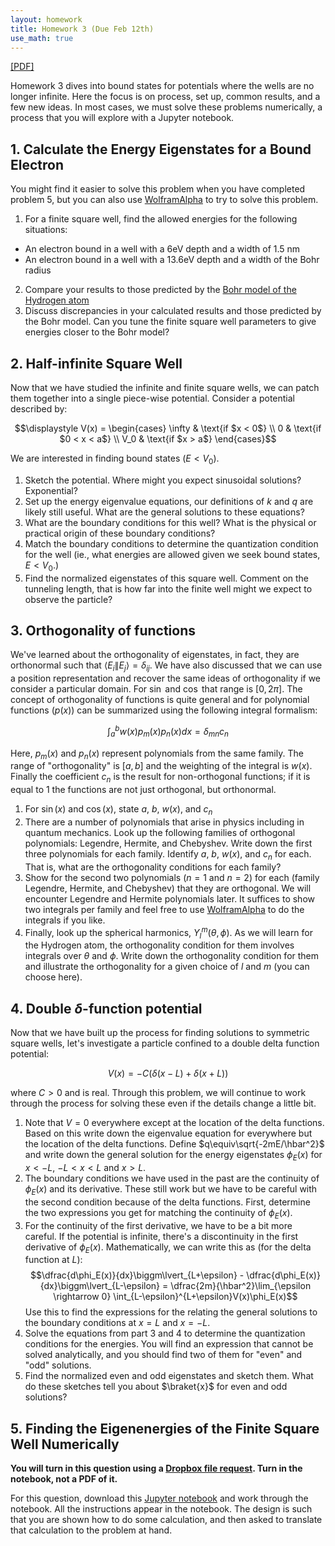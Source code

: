 ```yaml
---
layout: homework
title: Homework 3 (Due Feb 12th)
use_math: true
---
```


[[PDF]](./homework3.pdf)

Homework 3 dives into bound states for potentials where the wells are no longer infinite. Here the focus is on process, set up, common results, and a few new ideas. In most cases, we must solve these problems numerically, a process that you will explore with a Jupyter notebook.

## 1. Calculate the Energy Eigenstates for a Bound Electron

You might find it easier to solve this problem when you have completed problem 5, but you can also use [WolframAlpha](https://www.wolframalpha.com/) to try to solve this problem.

1. For a finite square well, find the allowed energies for the following situations:
  * An electron bound in a well with a 6eV depth and a width of 1.5 nm
  * An electron bound in a well with a 13.6eV depth and a width of the Bohr radius
2. Compare your results to those predicted by the [Bohr model of the Hydrogen atom](https://en.wikipedia.org/wiki/Bohr_model)
3. Discuss discrepancies in your calculated results and those predicted by the Bohr model. Can you tune the finite square well parameters to give energies closer to the Bohr model?


## 2. Half-infinite Square Well

Now that we have studied the infinite and finite square wells, we can patch them together into a single piece-wise potential. Consider a potential described by:

$$\displaystyle V(x) = \begin{cases}
  \infty & \text{if $x < 0$} \\  
 0 & \text{if $0 < x < a$} \\  
 V_0 & \text{if $x > a$}  
 \end{cases}$$

We are interested in finding bound states ($E<V_0$).

1. Sketch the potential. Where might you expect sinusoidal solutions? Exponential?
2. Set up the energy eigenvalue equations, our definitions of $k$ and $q$ are likely still useful. What are the general solutions to these equations?
3. What are the boundary conditions for this well? What is the physical or practical origin of these boundary conditions?
4. Match the boundary conditions to determine the quantization condition for the well (ie., what energies are allowed given we seek bound states, $E<V_0$.)
5. Find the normalized eigenstates of this square well. Comment on the tunneling length, that is how far into the finite well might we expect to observe the particle?

## 3. Orthogonality of functions

We've learned about the orthogonality of eigenstates, in fact, they are orthonormal such that $\langle E_i \| E_j \rangle = \delta_{ij}$. We have also discussed that we can use a position representation and recover the same ideas of orthogonality if we consider a particular domain. For $\sin$ and $\cos$ that range is $[0, 2\pi]$. The concept of orthogonality of functions is quite general and for polynomial functions ($p(x)$) can be summarized using the following integral formalism:

$$\int_a^b w(x) p_m(x) p_n(x) dx = \delta_{mn} c_n$$

Here, $p_m(x)$ and $p_n(x)$ represent polynomials from the same family. The range of "orthogonality" is $[a,b]$ and the weighting of the integral is $w(x)$. Finally the coefficient $c_n$ is the result for non-orthogonal functions; if it is equal to 1 the functions are not just orthogonal, but orthonormal.

1. For $\sin(x)$ and $\cos(x)$, state $a$, $b$, $w(x)$, and $c_n$
2. There are a number of polynomials that arise in physics including in quantum mechanics. Look up the following families of orthogonal polynomials: Legendre, Hermite, and Chebyshev. Write down the first three polynomials for each family. Identify $a$, $b$, $w(x)$, and $c_n$ for each. That is, what are the orthogonality conditions for each family?
3. Show for the second two polynomials ($n=1$ and $n=2$) for each (family Legendre, Hermite, and Chebyshev) that they are orthogonal. We will encounter Legendre and Hermite polynomials later. It suffices to show two integrals per family and feel free to use [WolframAlpha](http://wolframalpha.com) to do the integrals if you like.
4. Finally, look up the spherical harmonics, $Y_l^m(\theta, \phi)$. As we will learn for the Hydrogen atom, the orthogonality condition for them involves integrals over $\theta$ and $\phi$. Write down the orthogonality condition for them and illustrate the orthogonality for a given choice of $l$ and $m$ (you can choose here).


## 4. Double $\delta$-function potential

Now that we have built up the process for finding solutions to symmetric square wells, let's investigate a particle confined to a double delta function potential:

$$V(x) = -C\left(\delta(x-L)+\delta(x+L)\right)$$

where $C>0$ and is real. Through this problem, we will continue to work through the process for solving these even if the details change a little bit.

1. Note that $V=0$ everywhere except at the location of the delta functions. Based on this write down the eigenvalue equation for everywhere but the location of the delta functions. Define $q\equiv\sqrt{-2mE/\hbar^2}$ and write down the general solution for the energy eigenstates $\phi_E(x)$ for $x<-L$, $-L<x<L$ and $x>L$.
2. The boundary conditions we have used in the past are the continuity of $\phi_E(x)$ and its derivative. These still work but we have to be careful with the second condition because of the delta functions. First, determine the two expressions you get for matching the continuity of $\phi_E(x)$.
3. For the continuity of the first derivative, we have to be a bit more careful. If the potential is infinite, there's a discontinuity in the first derivative of $\phi_E(x)$. Mathematically, we can write this as (for the delta function at $L$):
$$\dfrac{d\phi_E(x)}{dx}\biggm\lvert_{L+\epsilon} - \dfrac{d\phi_E(x)}{dx}\biggm\lvert_{L-\epsilon} = \dfrac{2m}{\hbar^2}\lim_{\epsilon \rightarrow 0} \int_{L-\epsilon}^{L+\epsilon}V(x)\phi_E(x)$$
Use this to find the expressions for the relating the general solutions to the boundary conditions at $x=L$ and $x=-L$.
4. Solve the equations from part 3 and 4 to determine the quantization conditions for the energies. You will find an expression that cannot be solved analytically, and you should find two of them for "even" and "odd" solutions.
5. Find the normalized even and odd eigenstates and sketch them. What do these sketches tell you about $\braket{x}$ for even and odd solutions?

## 5. Finding the Eigenenergies of the Finite Square Well Numerically

**You will turn in this question using a [Dropbox file request](https://www.dropbox.com/request/g9rmFf1MHcaPwFWGvmcT). Turn in the notebook, not a PDF of it.**

For this question, download this [Jupyter notebook](./notebooks/Homework3_Problem5_STUDENT.ipynb) and work through the notebook. All the instructions appear in the notebook. The design is such that you are shown how to do some calculation, and then asked to translate that calculation to the problem at hand.
